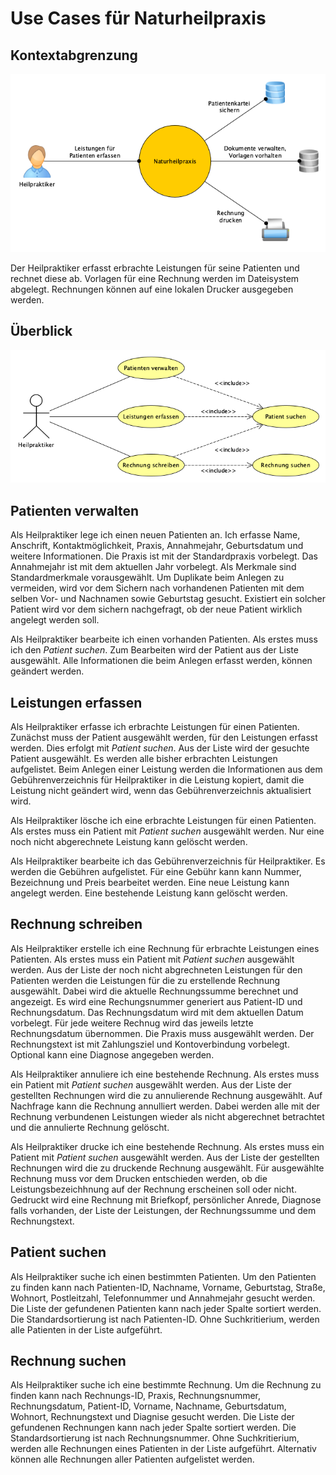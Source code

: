 # Use Cases für Naturheilpraxis

## Kontextabgrenzung

![Kontextdiagramm](Kontextdiagramm.png)

Der Heilpraktiker erfasst erbrachte Leistungen für seine Patienten und rechnet
diese ab. Vorlagen für eine Rechnung werden im Dateisystem abgelegt. Rechnungen
können auf eine lokalen Drucker ausgegeben werden.

## Überblick

![Überblick](Use-Cases.png)

## Patienten verwalten

Als Heilpraktiker lege ich einen neuen Patienten an. Ich erfasse Name,
Anschrift, Kontaktmöglichkeit, Praxis, Annahmejahr, Geburtsdatum und weitere
Informationen. Die Praxis ist mit der Standardpraxis vorbelegt. Das Annahmejahr
ist mit dem aktuellen Jahr vorbelegt. Als Merkmale sind Standardmerkmale
vorausgewählt. Um Duplikate beim Anlegen zu vermeiden, wird vor dem Sichern nach
vorhandenen Patienten mit dem selben Vor- und Nachnamen sowie Geburtstag
gesucht. Existiert ein solcher Patient wird vor dem sichern nachgefragt, ob der
neue Patient wirklich angelegt werden soll.

Als Heilpraktiker bearbeite ich einen vorhanden Patienten. Als erstes muss ich
den _Patient suchen_. Zum Bearbeiten wird der Patient aus der Liste ausgewählt.
Alle Informationen die beim Anlegen erfasst werden, können geändert werden.

## Leistungen erfassen

Als Heilpraktiker erfasse ich erbrachte Leistungen für einen Patienten. Zunächst
muss der Patient ausgewählt werden, für den Leistungen erfasst werden. Dies
erfolgt mit _Patient suchen_. Aus der Liste wird der gesuchte Patient
ausgewählt. Es werden alle bisher erbrachten Leistungen aufgelistet. Beim
Anlegen einer Leistung werden die Informationen aus dem Gebührenverzeichnis für
Heilpraktiker in die Leistung kopiert, damit die Leistung nicht geändert wird,
wenn das Gebührenverzeichnis aktualisiert wird.

Als Heilpraktiker lösche ich eine erbrachte Leistungen für einen Patienten. Als
erstes muss ein Patient mit _Patient suchen_ ausgewählt werden. Nur eine noch
nicht abgerechnete Leistung kann gelöscht werden.

Als Heilpraktiker bearbeite ich das Gebührenverzeichnis für Heilpraktiker. Es
werden die Gebühren aufgelistet. Für eine Gebühr kann kann Nummer, Bezeichnung
und Preis bearbeitet werden. Eine neue Leistung kann angelegt werden. Eine
bestehende Leistung kann gelöscht werden.

## Rechnung schreiben

Als Heilpraktiker erstelle ich eine Rechnung für erbrachte Leistungen eines
Patienten. Als erstes muss ein Patient mit _Patient suchen_ ausgewählt werden.
Aus der Liste der noch nicht abgrechneten Leistungen für den Patienten werden
die Leistungen für die zu erstellende Rechnung ausgewählt. Dabei wird die
aktuelle Rechnungssumme berechnet und angezeigt. Es wird eine Rechungsnummer
generiert aus Patient-ID und Rechnungsdatum. Das Rechnungsdatum wird mit dem
aktuellen Datum vorbelegt. Für jede weitere Rechnug wird das jeweils letzte
Rechnungsdatum übernommen. Die Praxis muss ausgewählt werden. Der Rechnungstext
ist mit Zahlungsziel und Kontoverbindung vorbelegt. Optional kann eine Diagnose
angegeben werden.

Als Heilpraktiker annuliere ich eine bestehende Rechnung. Als erstes muss ein
Patient mit _Patient suchen_ ausgewählt werden. Aus der Liste der gestellten
Rechnungen wird die zu annulierende Rechnung ausgewählt. Auf Nachfrage kann die
Rechnung annulliert werden. Dabei werden alle mit der Rechnung verbundenen
Leistungen wieder als nicht abgerechnet betrachtet und die annulierte Rechnung
gelöscht.

Als Heilpraktiker drucke ich eine bestehende Rechnung. Als erstes muss ein
Patient mit _Patient suchen_ ausgewählt werden. Aus der Liste der gestellten
Rechnungen wird die zu druckende Rechnung ausgewählt. Für ausgewählte Rechnung
muss vor dem Drucken entschieden werden, ob die Leistungsbezeichhnung auf der
Rechnung erscheinen soll oder nicht. Gedruckt wird eine Rechnung mit Briefkopf,
persönlicher Anrede, Diagnose falls vorhanden, der Liste der Leistungen, der
Rechnungssumme und dem Rechnungstext.

## Patient suchen

Als Heilpraktiker suche ich einen bestimmten Patienten. Um den Patienten zu
finden kann nach Patienten-ID, Nachname, Vorname, Geburtstag, Straße, Wohnort,
Postleitzahl, Telefonnummer und Annahmejahr gesucht werden. Die Liste der
gefundenen Patienten kann nach jeder Spalte sortiert werden. Die
Standardsortierung ist nach Patienten-ID. Ohne Suchkritierium, werden alle
Patienten in der Liste aufgeführt.

## Rechnung suchen

Als Heilpraktiker suche ich eine bestimmte Rechnung. Um die Rechnung zu
finden kann nach Rechnungs-ID, Praxis, Rechnungsnummer, Rechnungsdatum,
Patient-ID, Vorname, Nachname, Geburtsdatum, Wohnort, Rechnungstext und
Diagnise gesucht werden. Die Liste der gefundenen Rechnungen kann nach jeder
Spalte sortiert werden. Die Standardsortierung ist nach Rechnungsnummer. Ohne
Suchkritierium, werden alle Rechnungen eines Patienten in der Liste aufgeführt.
Alternativ können alle Rechnungen aller Patienten aufgelistet werden.
